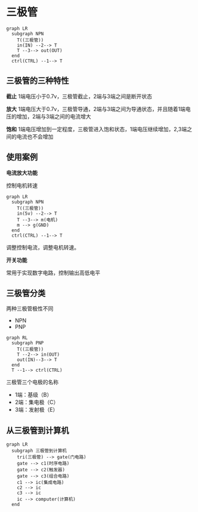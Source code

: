 # 三极管

```mermaid
graph LR
  subgraph NPN
    T((三极管))
    in(IN) --2--> T
    T --3--> out(OUT)
  end
  ctrl(CTRL) --1--> T
```

## 三极管的三种特性

**截止**
1端电压小于0.7v，三极管截止，2端与3端之间是断开状态

**放大**
1端电压大于0.7v，三极管导通，2端与3端之间为导通状态，并且随着1端电压的增加，2端与3端之间的电流增大

**饱和**
1端电压增加到一定程度，三极管进入饱和状态，1端电压继续增加，2,3端之间的电流也不会增加

## 使用案例



**电流放大功能**

控制电机转速

```mermaid
graph LR
  subgraph NPN
    T((三极管))
    in(5v) --2--> T
    T --3--> m(电机)
    m --> g(GND)
  end
  ctrl(CTRL) --1--> T
```

调整控制电流，调整电机转速。

**开关功能**

常用于实现数字电路，控制输出高低电平

## 三极管分类

两种三极管极性不同
- NPN
- PNP

```mermaid
graph RL
  subgraph PNP
    T((三极管))
    T --2--> in(OUT)
    out(IN)--3--> T
  end
  T --1--> ctrl(CTRL) 
```

三极管三个电极的名称

- 1端：基级（B）
- 2端：集电极（C）
- 3端：发射极（E）

## 从三极管到计算机

```mermaid
graph LR
  subgraph 三极管到计算机
    tri(三极管) --> gate(门电路)
    gate --> c1(时序电路)
    gate --> c2(触发器)
    gate --> c3(组合电路)
    c1 --> ic(集成电路)
    c2 --> ic
    c3 --> ic
    ic --> computer(计算机)
  end
```
